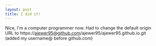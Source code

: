 ```yaml
---
layout: post
title: I did it!
---
```


Nice, I'm a computer programmer now. Had to change the default origin URL to https://ajewer95@github.com/ajewer95/ajewer95.github.io.git (added my username@ before github.com) 



